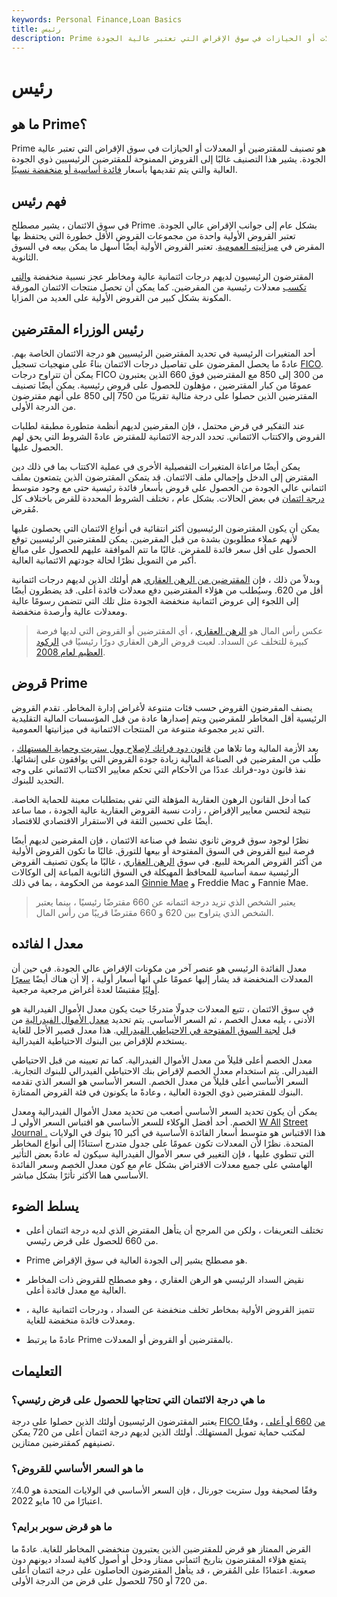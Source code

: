 ```yaml
---
keywords: Personal Finance,Loan Basics
title: رئيس
description: Prime هو تصنيف للمقترضين أو المعدلات أو الحيازات في سوق الإقراض التي تعتبر عالية الجودة.
---
```


# رئيس
## ما هو Prime؟

Prime هو تصنيف للمقترضين أو المعدلات أو الحيازات في سوق الإقراض التي تعتبر عالية الجودة. يشير هذا التصنيف غالبًا إلى القروض الممنوحة للمقترضين الرئيسيين ذوي الجودة العالية والتي يتم تقديمها بأسعار [فائدة أساسية أو منخفضة نسبيًا](/interestrate).

## فهم رئيس

في سوق الائتمان ، يشير مصطلح Prime بشكل عام إلى جوانب الإقراض عالي الجودة. تعتبر القروض الأولية واحدة من مجموعات القروض الأقل خطورة التي يحتفظ بها المقرض في [ميزانيته العمومية](/balancesheet). تعتبر القروض الأولية أيضًا أسهل ما يمكن بيعه في السوق الثانوية.

المقترضون الرئيسيون لديهم درجات ائتمانية عالية ومخاطر عجز نسبية منخفضة [والتي](/default2) [تكسب](/default2) معدلات رئيسية من المقرضين. كما يمكن أن تحصل منتجات الائتمان المورقة المكونة بشكل كبير من القروض الأولية على العديد من المزايا.

## رئيس الوزراء المقترضين

أحد المتغيرات الرئيسية في تحديد المقترضين الرئيسيين هو درجة الائتمان الخاصة بهم. عادةً ما يحصل المقرضون على تفاصيل درجات الائتمان بناءً على منهجيات تسجيل [FICO](/fico-fair-isaac). يمكن أن تتراوح درجات FICO من 300 إلى 850 مع المقترضين فوق 660 الذين يعتبرون عمومًا من كبار المقترضين ، مؤهلون للحصول على قروض رئيسية. يمكن أيضًا تصنيف المقترضين الذين حصلوا على درجة مثالية تقريبًا من 750 إلى 850 على أنهم مقترضون من الدرجة الأولى.

عند التفكير في قرض محتمل ، فإن المقرضين لديهم أنظمة متطورة مطبقة لطلبات القروض والاكتتاب الائتماني. تحدد الدرجة الائتمانية للمقترض عادةً الشروط التي يحق لهم الحصول عليها.

يمكن أيضًا مراعاة المتغيرات التفصيلية الأخرى في عملية الاكتتاب بما في ذلك دين المقترض إلى الدخل وإجمالي ملف الائتمان. قد يتمكن المقترضون الذين يتمتعون بملف ائتماني عالي الجودة من الحصول على قروض بأسعار فائدة رئيسية حتى مع وجود متوسط [درجة ائتمان](/credit_score) في بعض الحالات. بشكل عام ، تختلف الشروط المحددة للقرض باختلاف كل مُقرض.

يمكن أن يكون المقترضون الرئيسيون أكثر انتقائية في أنواع الائتمان التي يحصلون عليها لأنهم عملاء مطلوبون بشدة من قبل المقرضين. يمكن للمقترضين الرئيسيين توقع الحصول على أقل سعر فائدة للمقرض. غالبًا ما تتم الموافقة عليهم للحصول على مبالغ أكبر من التمويل نظرًا لحالة جودتهم الائتمانية العالية.

وبدلاً من ذلك ، فإن [المقترضين من الرهن العقاري](/subprime-borrower) هم أولئك الذين لديهم درجات ائتمانية أقل من 620. وسيُطلب من هؤلاء المقترضين دفع معدلات فائدة أعلى. قد يضطرون أيضًا إلى اللجوء إلى عروض ائتمانية منخفضة الجودة مثل تلك التي تتضمن رسومًا عالية ومعدلات عالية وأرصدة منخفضة.

> عكس رأس المال هو [الرهن العقاري](/subprime) ، أي المقترضين أو القروض التي لديها فرصة كبيرة للتخلف عن السداد. لعبت قروض الرهن العقاري دورًا رئيسيًا في [الركود العظيم لعام 2008](/great-recession).

>

## قروض Prime

يصنف المقرضون القروض حسب فئات متنوعة لأغراض إدارة المخاطر. تقدم القروض الرئيسية أقل المخاطر للمقرضين ويتم إصدارها عادة من قبل المؤسسات المالية التقليدية التي تدير مجموعة متنوعة من المنتجات الائتمانية في ميزانيتها العمومية.

بعد الأزمة المالية وما تلاها من [قانون دود فرانك لإصلاح وول ستريت وحماية المستهلك](/dodd-frank-financial-regulatory-reform-bill) ، طُلب من المقرضين في الصناعة المالية زيادة جودة القروض التي يوافقون على إنشائها. نفذ قانون دود-فرانك عددًا من الأحكام التي تحكم معايير الاكتتاب الائتماني على وجه التحديد للبنوك.

كما أدخل القانون الرهون العقارية المؤهلة التي تفي بمتطلبات معينة للحماية الخاصة. نتيجة لتحسن معايير الإقراض ، زادت نسبة القروض العقارية عالية الجودة ، مما ساعد أيضًا على تحسين الثقة في الاستقرار الاقتصادي للاقتصاد.

نظرًا لوجود سوق قروض ثانوي نشط في صناعة الائتمان ، فإن المقرضين لديهم أيضًا فرصة لبيع القروض في السوق المفتوحة أو بيعها للتورق. غالبًا ما تكون القروض الأولية من أكثر القروض المربحة للبيع. في سوق [الرهن العقاري](/mortgage) ، غالبًا ما يكون تصنيف القروض الرئيسية سمة أساسية للمحافظ المهيكلة في السوق الثانوية المباعة إلى الوكالات المدعومة من الحكومة ، بما في ذلك [Ginnie Mae](/ginniemae) و Freddie Mac و Fannie Mae.

> يعتبر الشخص الذي تزيد درجة ائتمانه عن 660 مقترضًا رئيسيًا ، بينما يعتبر الشخص الذي يتراوح بين 620 و 660 مقترضًا قريبًا من رأس المال.

>

## معدل ا لفائده

معدل الفائدة الرئيسي هو عنصر آخر من مكونات الإقراض عالي الجودة. في حين أن المعدلات المنخفضة قد يشار إليها عمومًا على أنها أسعار أولية ، إلا أن هناك أيضًا [سعرًا أوليًا](/primerate) مقتبسًا لعدة أغراض مرجعية مرجعية.

في سوق الائتمان ، تتبع المعدلات جدولًا متدرجًا حيث يكون معدل الأموال الفيدرالية هو الأدنى ، يليه معدل الخصم ، ثم السعر الأساسي. يتم تحديد [معدل الأموال الفيدرالية](/federalfundsrate) من قبل [لجنة السوق المفتوحة في الاحتياطي الفيدرالي](/fomc). هذا معدل قصير الأجل للغاية يستخدم للإقراض بين البنوك الاحتياطية الفيدرالية.

معدل الخصم أعلى قليلاً من معدل الأموال الفيدرالية. كما تم تعيينه من قبل الاحتياطي الفيدرالي. يتم استخدام معدل الخصم لإقراض بنك الاحتياطي الفيدرالي للبنوك التجارية. السعر الأساسي أعلى قليلاً من معدل الخصم. السعر الأساسي هو السعر الذي تقدمه البنوك للمقترضين ذوي الجودة العالية ، وعادةً ما يكونون في فئة القروض الممتازة.

يمكن أن يكون تحديد السعر الأساسي أصعب من تحديد معدل الأموال الفيدرالية ومعدل الخصم. أحد أفضل الوكلاء للسعر الأساسي هو اقتباس السعر الأولي لـ [W All](/wall-street-journal-prime-rate) [Street Journal .](/wall-street-journal-prime-rate) هذا الاقتباس هو متوسط أسعار الفائدة الأساسية في أكبر 10 بنوك في الولايات المتحدة. نظرًا لأن المعدلات تكون عمومًا على جدول متدرج استنادًا إلى أنواع المخاطر التي تنطوي عليها ، فإن التغيير في سعر الأموال الفيدرالية سيكون له عادةً بعض التأثير الهامشي على جميع معدلات الاقتراض بشكل عام مع كون معدل الخصم وسعر الفائدة الأساسي هما الأكثر تأثرًا بشكل مباشر.

## يسلط الضوء

- تختلف التعريفات ، ولكن من المرجح أن يتأهل المقترض الذي لديه درجة ائتمان أعلى من 660 للحصول على قرض رئيسي.

- Prime هو مصطلح يشير إلى الجودة العالية في سوق الإقراض.

- نقيض السداد الرئيسي هو الرهن العقاري ، وهو مصطلح للقروض ذات المخاطر العالية مع معدل فائدة أعلى.

- تتميز القروض الأولية بمخاطر تخلف منخفضة عن السداد ، ودرجات ائتمانية عالية ، ومعدلات فائدة منخفضة للغاية.

- عادةً ما يرتبط Prime بالمقترضين أو القروض أو المعدلات.

## التعليمات

### ما هي درجة الائتمان التي تحتاجها للحصول على قرض رئيسي؟

يعتبر المقترضون الرئيسيون أولئك الذين حصلوا على درجة [FICO من](/ficoscore) [660 أو أعلى](/prime) ، وفقًا لمكتب حماية تمويل المستهلك. أولئك الذين لديهم درجة ائتمان أعلى من 720 يمكن تصنيفهم كمقترضين ممتازين.

### ما هو السعر الأساسي للقروض؟

وفقًا لصحيفة وول ستريت جورنال ، فإن السعر الأساسي في الولايات المتحدة هو 4.0٪ اعتبارًا من 10 مايو 2022.

### ما هو قرض سوبر برايم؟

القرض الممتاز هو قرض للمقترضين الذين يعتبرون منخفضي المخاطر للغاية. عادةً ما يتمتع هؤلاء المقترضون بتاريخ ائتماني ممتاز ودخل أو أصول كافية لسداد ديونهم دون صعوبة. اعتمادًا على المُقرض ، قد يتأهل المقترضون الحاصلون على درجة ائتمان أعلى من 720 أو 750 للحصول على قرض من الدرجة الأولى.

